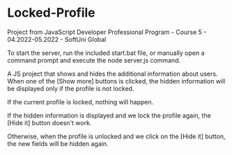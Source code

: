 # Locked-Profile
Project from JavaScript Developer Professional Program - Course 5 - 04.2022-05.2022 - SoftUni Global

To start the server, run the included start.bat file, or manually open a command prompt and execute the node server.js command.

A JS project that shows and hides the additional information about users. When one of the [Show more] buttons is clicked, the hidden information will be displayed only if the profile is not locked.

If the current profile is locked, nothing will happen.

If the hidden information is displayed and we lock the profile again, the [Hide it] button doesn't work.

Otherwise, when the profile is unlocked and we click on the [Hide it] button, the new fields will be hidden again.
